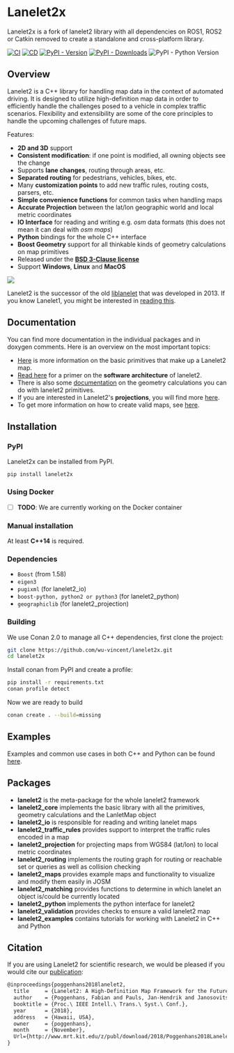 # Lanelet2x

Lanelet2x is a fork of lanelet2 library with all dependencies on ROS1, ROS2 or Catkin removed to create a standalone and
cross-platform library.

[![CI](https://github.com/wu-vincent/lanelet2x/actions/workflows/ci.yaml/badge.svg)](
https://github.com/wu-vincent/lanelet2x/actions/workflows/ci.yaml)
[![CD](https://github.com/wu-vincent/lanelet2x/actions/workflows/cd.yaml/badge.svg)](
https://github.com/wu-vincent/lanelet2x/actions/workflows/cd.yaml)
[![PyPI - Version](https://img.shields.io/pypi/v/lanelet2x)](
https://pypi.org/project/lanelet2x)
[![PyPI - Downloads](https://img.shields.io/pypi/dm/lanelet2x)](
https://pypi.org/project/lanelet2x)
![PyPI - Python Version](
https://img.shields.io/pypi/pyversions/lanelet2x?logo=python&logoColor=white)

## Overview

Lanelet2 is a C++ library for handling map data in the context of automated driving. It is designed to utilize
high-definition map data in order to efficiently handle the challenges posed to a vehicle in complex traffic scenarios.
Flexibility and extensibility are some of the core principles to handle the upcoming challenges of future maps.

Features:

- **2D and 3D** support
- **Consistent modification**: if one point is modified, all owning objects see the change
- Supports **lane changes**, routing through areas, etc.
- **Separated routing** for pedestrians, vehicles, bikes, etc.
- Many **customization points** to add new traffic rules, routing costs, parsers, etc.
- **Simple convenience functions** for common tasks when handling maps
- **Accurate Projection** between the lat/lon geographic world and local metric coordinates
- **IO Interface** for reading and writing e.g. _osm_ data formats (this does not mean it can deal with _osm maps_)
- **Python** bindings for the whole C++ interface
- **Boost Geometry** support for all thinkable kinds of geometry calculations on map primitives
- Released under the [**BSD 3-Clause license**](LICENSE)
- Support **Windows**, **Linux** and **MacOS**

![](lanelet2_core/doc/images/lanelet2_example_image.png)

Lanelet2 is the successor of the old [liblanelet](https://github.com/phbender/liblanelet/tree/master/libLanelet) that
was developed in 2013. If you know Lanelet1, you might be interested
in [reading this](lanelet2_core/doc/Lanelet1Compability.md).

## Documentation

You can find more documentation in the individual packages and in doxygen comments. Here is an overview on the most
important topics:

- [Here](lanelet2_core/doc/LaneletPrimitives.md) is more information on the basic primitives that make up a Lanelet2
  map.
- [Read here](lanelet2_core/doc/Architecture.md) for a primer on the **software architecture** of lanelet2.
- There is also some [documentation](lanelet2_core/doc/GeometryPrimer.md) on the geometry calculations you can do with
  lanelet2 primitives.
- If you are interested in Lanelet2's **projections**, you will find
  more [here](lanelet2_projection/doc/Map_Projections_Coordinate_Systems.md).
- To get more information on how to create valid maps, see [here](lanelet2_maps/README.md).

## Installation

### PyPI

Lanelet2x can be installed from PyPI.

```
pip install lanelet2x
```

### Using Docker

- [ ] **TODO**: We are currently working on the Docker container

### Manual installation

At least **C++14** is required.

### Dependencies

* `Boost` (from 1.58)
* `eigen3`
* `pugixml` (for lanelet2_io)
* `boost-python, python2 or python3` (for lanelet2_python)
* `geographiclib` (for lanelet2_projection)

### Building

We use Conan 2.0 to manage all C++ dependencies, first clone the project:

```bash
git clone https://github.com/wu-vincent/lanelet2x.git
cd lanelet2x
```

Install conan from PyPI and create a profile:

```bash
pip install -r requirements.txt
conan profile detect
```

Now we are ready to build

```bash
conan create . --build=missing
```

## Examples

Examples and common use cases in both C++ and Python can be found [here](lanelet2_examples/README.md).

## Packages

* **lanelet2** is the meta-package for the whole lanelet2 framework
* **lanelet2_core** implements the basic library with all the primitives, geometry calculations and the LanletMap object
* **lanelet2_io** is responsible for reading and writing lanelet maps
* **lanelet2_traffic_rules** provides support to interpret the traffic rules encoded in a map
* **lanelet2_projection** for projecting maps from WGS84 (lat/lon) to local metric coordinates
* **lanelet2_routing** implements the routing graph for routing or reachable set or queries as well as collision
  checking
* **lanelet2_maps** provides example maps and functionality to visualize and modify them easily in JOSM
* **lanelet2_matching** provides functions to determine in which lanelet an object is/could be currently located
* **lanelet2_python** implements the python interface for lanelet2
* **lanelet2_validation** provides checks to ensure a valid lanelet2 map
* **lanelet2_examples** contains tutorials for working with Lanelet2 in C++ and Python

## Citation

If you are using Lanelet2 for scientific research, we would be pleased if you would cite
our [publication](http://www.mrt.kit.edu/z/publ/download/2018/Poggenhans2018Lanelet2.pdf):

```latex
@inproceedings{poggenhans2018lanelet2,
  title     = {Lanelet2: A High-Definition Map Framework for the Future of Automated Driving},
  author    = {Poggenhans, Fabian and Pauls, Jan-Hendrik and Janosovits, Johannes and Orf, Stefan and Naumann, Maximilian and Kuhnt, Florian and Mayr, Matthias},
  booktitle = {Proc.\ IEEE Intell.\ Trans.\ Syst.\ Conf.},
  year      = {2018},
  address   = {Hawaii, USA},
  owner     = {poggenhans},
  month     = {November},
  Url={http://www.mrt.kit.edu/z/publ/download/2018/Poggenhans2018Lanelet2.pdf}
}
```

